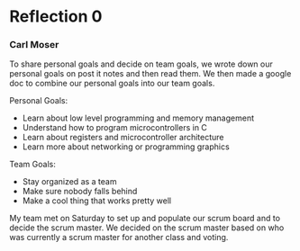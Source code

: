 # Reflection 0
### Carl Moser
To share personal goals and decide on team goals, we wrote down our personal goals on post it notes and then read them. We then made a google doc to combine our personal goals into our team goals.

Personal Goals:
  - Learn about low level programming and memory management
  - Understand how to program microcontrollers in C
  - Learn about registers and microcontroller architecture
  - Learn more about networking or programming graphics

Team Goals:
  - Stay organized as a team
  - Make sure nobody falls behind
  - Make a cool thing that works pretty well

My team met on Saturday to set up and populate our scrum board and to decide the scrum master. We decided on the scrum master based on who was currently a scrum master for another class and voting.